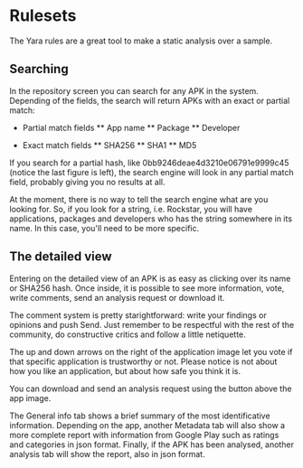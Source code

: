 # Rulesets

The Yara rules are a great tool to make a static analysis over a sample.

## Searching

In the repository screen you can search for any APK in the system. Depending of the fields, the search will return APKs with an exact or partial match:

* Partial match fields
** App name
** Package
** Developer

* Exact match fields
** SHA256
** SHA1
** MD5

If you search for a partial hash, like 0bb9246deae4d3210e06791e9999c45 (notice the last figure is left), the search engine will look in any partial match field, probably giving you no results at all.

At the moment, there is no way to tell the search engine what are you looking for. So, if you look for a string, i.e. Rockstar, you will have applications, packages and developers who has the string somewhere in its name. In this case, you'll need to be more specific.

## The detailed view

Entering on the detailed view of an APK is as easy as clicking over its name or SHA256 hash. Once inside, it is possible to see more information, vote, write comments, send an analysis request or download it.

The comment system is pretty starightforward: write your findings or opinions and push Send. Just remember to be respectful with the rest of the community, do constructive critics and follow a little netiquette. 

The up and down arrows on the right of the application image let you vote if that specific application is trustworthy or not. Please notice is not about how you like an application, but about how safe you think it is. 

You can download and send an analysis request using the button above the app image. 

The General info tab shows a brief summary of the most identificative information. Depending on the app, another Metadata tab will also show a more complete report with information from Google Play such as ratings and categories in json format. Finally, if the APK has been analysed, another analysis tab will show the report, also in json format. 
